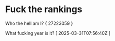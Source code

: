 # Fuck the rankings

Who the hell am I?
{ 27223059 }

What fucking year is it?
[ 2025-03-31T07:56:40Z ]
